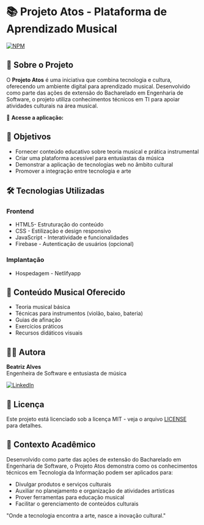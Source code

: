 # 📚 Projeto Atos - Plataforma de Aprendizado Musical

[![NPM](https://img.shields.io/npm/l/react)](https://github.com/bea3853/Projeto-Atos/blob/master/LICENSE)

## 🌟 Sobre o Projeto

O **Projeto Atos** é uma iniciativa que combina tecnologia e cultura, oferecendo um ambiente digital para aprendizado musical. Desenvolvido como parte das ações de extensão do Bacharelado em Engenharia de Software, o projeto utiliza conhecimentos técnicos em TI para apoiar atividades culturais na área musical.

🔗 **Acesse a aplicação:** 

## 🎯 Objetivos

- Fornecer conteúdo educativo sobre teoria musical e prática instrumental
- Criar uma plataforma acessível para entusiastas da música
- Demonstrar a aplicação de tecnologias web no âmbito cultural
- Promover a integração entre tecnologia e arte

## 🛠 Tecnologias Utilizadas

### Frontend
- HTML5- Estruturação do conteúdo
- CSS - Estilização e design responsivo
- JavaScript - Interatividade e funcionalidades
- Firebase - Autenticação de usuários (opcional)


### Implantação
- Hospedagem - Netlifyapp
  
## 🎼 Conteúdo Musical Oferecido
- Teoria musical básica
- Técnicas para instrumentos (violão, baixo, bateria)
- Guias de afinação
- Exercícios práticos
- Recursos didáticos visuais

## 👩‍💻 Autora

**Beatriz Alves**  
Engenheira de Software e entusiasta de música

[![LinkedIn](https://img.shields.io/badge/LinkedIn-0077B5?style=for-the-badge&logo=linkedin&logoColor=white)](https://www.linkedin.com/in/beatriz2071/)

## 📄 Licença

Este projeto está licenciado sob a licença MIT - veja o arquivo [LICENSE](https://github.com/bea3853/Projeto-Atos/blob/master/LICENSE) para detalhes.

## 🌱 Contexto Acadêmico

Desenvolvido como parte das ações de extensão do Bacharelado em Engenharia de Software, o Projeto Atos demonstra como os conhecimentos técnicos em Tecnologia da Informação podem ser aplicados para:
- Divulgar produtos e serviços culturais
- Auxiliar no planejamento e organização de atividades artísticas
- Prover ferramentas para educação musical
- Facilitar o gerenciamento de conteúdos culturais

"Onde a tecnologia encontra a arte, nasce a inovação cultural."
